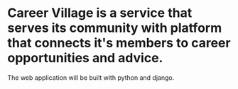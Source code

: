 # Career Village is a service that serves its community with platform that connects it's members to career opportunities and advice.

The web application will be built with python and django.



